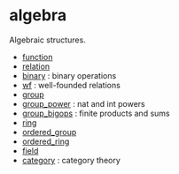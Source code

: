 algebra
=======

Algebraic structures.

* [function](function.lean)
* [relation](relation.lean)
* [binary](binary.lean) : binary operations
* [wf](wf.lean) : well-founded relations
* [group](group.lean)
* [group_power](group_power.lean) : nat and int powers
* [group_bigops](group_bigops.lean) : finite products and sums
* [ring](ring.lean)
* [ordered_group](ordered_group.lean)
* [ordered_ring](ordered_ring.lean)
* [field](field.lean)
* [category](category/category.md) : category theory

